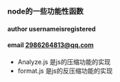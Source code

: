 ### node的一些功能性函数
#### author usernameisregistered
#### email 2986264813@qq.com

+ Analyze.js 是js的压缩功能的实现 
+ format.js 是js的反压缩功能的实现
